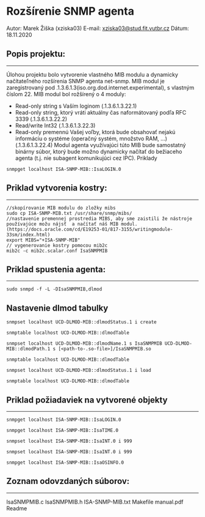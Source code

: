 # Rozšírenie SNMP agenta
Autor: Marek Žiška (xziska03)
E-mail: xziska03@stud.fit.vutbr.cz
Dátum: 18.11.2020

## Popis projektu:
------------------
Úlohou projektu bolo vytvorenie vlastného MIB modulu a dynamicky načítateľného rozšírenia SNMP agenta net-snmp. MIB modul je zaregistrovaný pod .1.3.6.1.3(iso.org.dod.internet.experimental), s vlastným číslom 22. MIB modul bol rožšírený o 4 moduly: 
 -    Read-only string s Vaším loginom (.1.3.6.1.3.22.1)
 -    Read-only string, ktorý vráti aktuálny čas naformátovaný podľa RFC 3339 (.1.3.6.1.3.22.2)
 -    Read/write Int32 (.1.3.6.1.3.22.3)
 -    Read-only premennú Vašej voľby, ktorá bude obsahovať nejakú informáciu o systéme (operačný systém, množstvo RAM, ...) (.1.3.6.1.3.22.4)
Modul agenta využívajúci túto MIB bude samostatný binárny súbor, ktorý bude možno dynamicky načítať do bežiaceho agenta (t.j. nie subagent komunikujúci cez IPC).
Priklady
```    
snmpget localhost ISA-SNMP-MIB::IsaLOGIN.0
```

## Priklad vytvorenia kostry:
------------------
```
//skopírovanie MIB modulu do zložky mibs
sudo cp ISA-SNMP-MIB.txt /usr/share/snmp/mibs/
//nastavenie premennej prostredia MIBS, aby sme zaistili že nástroje používajúce možu nájsť  a načítať náš MIB modul. (https://docs.oracle.com/cd/E19253-01/817-3155/writingmodule-33sm/index.html)
export MIBS="+ISA-SNMP-MIB"
// vygenerovanie kostry pomocou mib2c
mib2c -c mib2c.scalar.conf IsaSNMPMIB
```

## Priklad spustenia agenta:
------------------
```
sudo snmpd -f -L -DIsaSNMPMIB,dlmod
```

## Nastavenie dlmod tabulky
```
snmpset localhost UCD-DLMOD-MIB::dlmodStatus.1 i create

snmptable localhost UCD-DLMOD-MIB::dlmodTable 

snmpset localhost UCD-DLMOD-MIB::dlmodName.1 s IsaSNMPMIB UCD-DLMOD-MIB::dlmodPath.1 s [<path-to-.so-file>]/IsaSNMPMIB.so

snmptable localhost UCD-DLMOD-MIB::dlmodTable 

snmpset localhost UCD-DLMOD-MIB::dlmodStatus.1 i load 

snmptable localhost UCD-DLMOD-MIB::dlmodTable 

```

## Priklad požiadaviek na vytvorené objekty
-------------------------
```
snmpget localhost ISA-SNMP-MIB::IsaLOGIN.0

snmpget localhost ISA-SNMP-MIB::IsaTIME.0

snmpset localhost ISA-SNMP-MIB::IsaINT.0 i 999

snmpset localhost ISA-SNMP-MIB::IsaINT.0 i 999

snmpget localhost ISA-SNMP-MIB::IsaOSINFO.0
```

## Zoznam odovzdaných súborov:
---------------------------
IsaSNMPMIB.c
IsaSNMPMIB.h
ISA-SNMP-MIB.txt
Makefile
manual.pdf
Readme
